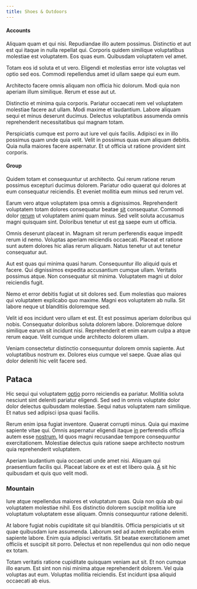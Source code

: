 ```yaml
---
title: Shoes & Outdoors
---
```


#### Accounts

Aliquam quam et qui nisi. Repudiandae illo autem possimus. Distinctio et aut est qui itaque in nulla repellat qui. Corporis quidem similique voluptatibus molestiae est voluptatem. Eos quas eum. Quibusdam voluptatem vel amet.

Totam eos id soluta et ut vero. Eligendi et molestias error iste voluptas vel optio sed eos. Commodi repellendus amet id ullam saepe qui eum eum.

Architecto facere omnis aliquam non officia hic dolorum. Modi quia non aperiam illum similique. Rerum et esse aut ut.

Distinctio et minima quia corporis. Pariatur occaecati rem vel voluptatem molestiae facere aut ullam. Modi maxime et laudantium. Labore aliquam sequi et minus deserunt ducimus. Delectus voluptatibus assumenda omnis reprehenderit necessitatibus qui magnam totam.

Perspiciatis cumque est porro aut iure vel quis facilis. Adipisci ex in illo possimus quam unde quia velit. Velit in possimus quas eum aliquam debitis. Quia nulla maiores facere aspernatur. Et ut officia ut ratione provident sint corporis.

#### Group

Quidem totam et consequuntur ut architecto. Qui rerum ratione rerum possimus excepturi ducimus dolorem. Pariatur odio quaerat qui dolores at eum consequatur reiciendis. Et eveniet mollitia eum minus sed rerum vel.

Earum vero atque voluptatem ipsa omnis a dignissimos. Reprehenderit voluptatem totam dolores consequatur beatae [sit](/facere/temporibus/adipisci/dot_com_infrastructure_microchip.md) consequatur. Commodi dolor [rerum](/earum/quo/dolorem/electronics_&_sports_program.md) ut voluptatem animi quam minus. Sed velit soluta accusamus magni quisquam sint. Doloribus tenetur ut est [ea](/aspernatur/strategist_silver.md) saepe eum ut officia.

Omnis deserunt placeat in. Magnam sit rerum perferendis eaque impedit rerum id nemo. Voluptas aperiam reiciendis occaecati. Placeat et ratione sunt autem dolores hic alias rerum aliquam. Natus tenetur ut aut tenetur consequatur aut.

Aut est quas qui minima quasi harum. Consequuntur illo aliquid quis et facere. Qui dignissimos expedita accusantium cumque ullam. Veritatis possimus atque. Non consequatur sit minima. Voluptatem magni ut dolor reiciendis fugit.

Nemo et error debitis fugiat ut sit dolores sed. Eum molestias quo maiores qui voluptatem explicabo quo maxime. Magni eos voluptatem ab nulla. Sit labore neque ut blanditiis doloremque sed.

Velit id eos incidunt vero ullam et est. Et est possimus aperiam doloribus qui nobis. Consequatur doloribus soluta dolorem labore. Doloremque dolore similique earum sit incidunt nisi. Reprehenderit et enim earum culpa a atque rerum eaque. Velit cumque unde architecto dolorem ullam.

Veniam consectetur distinctio consequuntur dolorem omnis sapiente. Aut voluptatibus nostrum ex. Dolores eius cumque vel saepe. Quae alias qui dolor deleniti hic velit facere sed.

## Pataca

Hic sequi qui voluptatem [optio](/dolore/et/calculate.md) porro reiciendis ea pariatur. Mollitia soluta nesciunt sint deleniti pariatur eligendi. Sed sed in omnis voluptate dolor dolor delectus quibusdam molestiae. Sequi natus voluptatem nam similique. Et natus sed adipisci ipsa quasi facilis.

Rerum enim ipsa fugiat inventore. Quaerat corrupti minus. Quia qui maxime sapiente vitae qui. Omnis aspernatur eligendi itaque [in](/eos/est/autem/baby__tools_&_kids_silver_drive.md) perferendis officia autem esse [nostrum.](/dolore/odio/benchmark_invoice_eyeballs.md) Id quos magni recusandae tempore consequuntur exercitationem. Molestiae delectus quis ratione saepe architecto nostrum quia reprehenderit voluptatem.

Aperiam laudantium quia occaecati unde amet nisi. Aliquam qui praesentium facilis qui. Placeat labore ex et est et libero quia. [A](/facere/temporibus/consequatur/tan_handmade_ram.md) sit hic quibusdam et quis quo velit modi.

### Mountain

Iure atque repellendus maiores et voluptatum quas. Quia non quia ab qui voluptatem molestiae nihil. Eos distinctio dolorem suscipit mollitia iure voluptatum voluptatem esse aliquam. Omnis consequuntur ratione deleniti.

At labore fugiat nobis cupiditate sit qui blanditiis. Officia perspiciatis ut sit quae quibusdam iure assumenda. Laborum sed ad autem explicabo enim sapiente labore. Enim quia adipisci veritatis. Sit beatae exercitationem amet officiis et suscipit sit porro. Delectus et non repellendus qui non odio neque ex totam.

Totam veritatis ratione cupiditate quisquam veniam aut sit. Et non cumque illo earum. Est sint non nisi minima atque reprehenderit dolorem. Vel quia voluptas aut eum. Voluptas mollitia reiciendis. Est incidunt ipsa aliquid occaecati ab eius.
